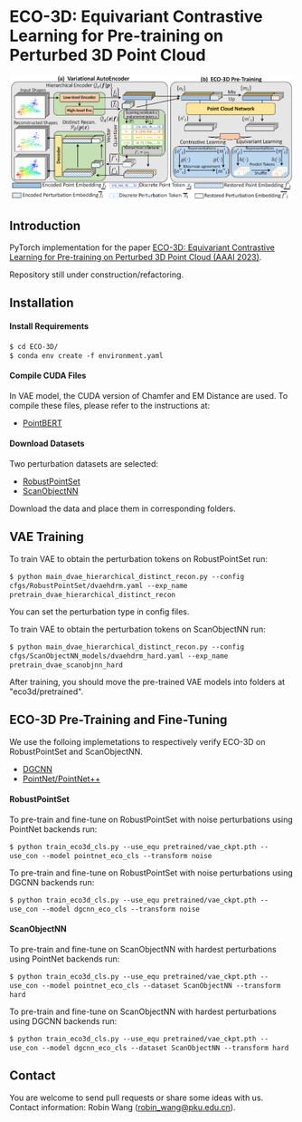 # ECO-3D: Equivariant Contrastive Learning for Pre-training on Perturbed 3D Point Cloud
![image](https://github.com/robinwang1/ECO-3D/blob/main/figs/eco.png)

## Introduction
PyTorch implementation for the paper [ECO-3D: Equivariant Contrastive Learning for Pre-training on Perturbed 3D Point Cloud (AAAI 2023)](http://arxiv.org).

Repository still under construction/refactoring. 

## Installation
#### Install Requirements
    $ cd ECO-3D/
    $ conda env create -f environment.yaml

#### Compile CUDA Files
In VAE model, the CUDA version of Chamfer and EM Distance are used. To compile these files, please refer to the instructions at:
* [PointBERT](https://github.com/lulutang0608/Point-BERT)

#### Download Datasets
Two perturbation datasets are selected:
* [RobustPointSet](https://github.com/AutodeskAILab/RobustPointSet)
* [ScanObjectNN](https://hkust-vgd.github.io/scanobjectnn/)

Download the data and place them in corresponding folders.

## VAE Training
To train VAE to obtain the perturbation tokens on RobustPointSet run:
```
$ python main_dvae_hierarchical_distinct_recon.py --config cfgs/RobustPointSet/dvaehdrm.yaml --exp_name pretrain_dvae_hierarchical_distinct_recon
```
You can set the perturbation type in config files.

To train VAE to obtain the perturbation tokens on ScanObjectNN run:
```
$ python main_dvae_hierarchical_distinct_recon.py --config cfgs/ScanObjectNN_models/dvaehdrm_hard.yaml --exp_name pretrain_dvae_scanobjnn_hard
```

After training, you should move the pre-trained VAE models into folders at "eco3d/pretrained".


## ECO-3D Pre-Training and Fine-Tuning
We use the folloing implemetations to respectively verify ECO-3D on RobustPointSet and ScanObjectNN.
* [DGCNN](https://github.com/WangYueFt/dgcnn/tree/master/pytorch)
* [PointNet/PointNet++](https://github.com/yanx27/Pointnet_Pointnet2_pytorch)


#### RobustPointSet
To pre-train and fine-tune on RobustPointSet with noise perturbations using PointNet backends run: 
```
$ python train_eco3d_cls.py --use_equ pretrained/vae_ckpt.pth --use_con --model pointnet_eco_cls --transform noise
```

To pre-train and fine-tune on RobustPointSet with noise perturbations using DGCNN backends run:  
```
$ python train_eco3d_cls.py --use_equ pretrained/vae_ckpt.pth --use_con --model dgcnn_eco_cls --transform noise
```

#### ScanObjectNN
To pre-train and fine-tune on ScanObjectNN with hardest perturbations using PointNet backends run: 
```
$ python train_eco3d_cls.py --use_equ pretrained/vae_ckpt.pth --use_con --model pointnet_eco_cls --dataset ScanObjectNN --transform hard
```

To pre-train and fine-tune on ScanObjectNN with hardest perturbations using DGCNN backends run:  
```
$ python train_eco3d_cls.py --use_equ pretrained/vae_ckpt.pth --use_con --model dgcnn_eco_cls --dataset ScanObjectNN --transform hard
```

## Contact 
You are welcome to send pull requests or share some ideas with us. Contact information: Robin Wang (robin_wang@pku.edu.cn).

